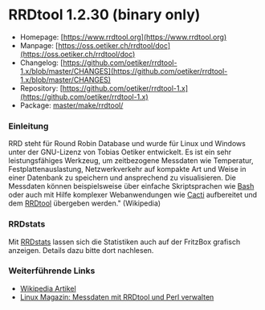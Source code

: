 # RRDtool 1.2.30 (binary only)
 - Homepage: [https://www.rrdtool.org](https://www.rrdtool.org)
 - Manpage: [https://oss.oetiker.ch/rrdtool/doc](https://oss.oetiker.ch/rrdtool/doc)
 - Changelog: [https://github.com/oetiker/rrdtool-1.x/blob/master/CHANGES](https://github.com/oetiker/rrdtool-1.x/blob/master/CHANGES)
 - Repository: [https://github.com/oetiker/rrdtool-1.x](https://github.com/oetiker/rrdtool-1.x)
 - Package: [master/make/rrdtool/](https://github.com/Freetz-NG/freetz-ng/tree/master/make/rrdtool/)

### Einleitung

RRD steht für Round Robin Database und wurde für Linux und Windows unter
der GNU-Lizenz von Tobias Oetiker entwickelt. Es ist ein sehr
leistungsfähiges Werkzeug, um zeitbezogene Messdaten wie Temperatur,
Festplattenauslastung, Netzwerkverkehr auf kompakte Art und Weise in
einer Datenbank zu speichern und ansprechend zu visualisieren. Die
Messdaten können beispielsweise über einfache Skriptsprachen wie
[Bash](bash.md) oder auch mit Hilfe komplexer Webanwendungen
wie [Cacti](http://de.wikipedia.org/wiki/Cacti) aufbereitet
und dem [RRDtool](http://www.rrdtool.org/) übergeben werden."
(Wikipedia)

### RRDstats

Mit [RRDstats](rrdstats.md) lassen sich die Statistiken auch
auf der FritzBox grafisch anzeigen. Details dazu bitte dort nachlesen.

### Weiterführende Links

-   [Wikipedia Artikel](http://de.wikipedia.org/wiki/RRDtool)
-   [Linux Magazin: Messdaten mit RRDtool und Perl verwalten](http://www.linux-magazin.de/heft_abo/ausgaben/2004/06/daten_ausgesiebt)

